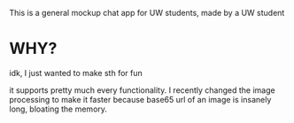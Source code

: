 This is a general mockup chat app for UW students, made by a UW student

# WHY?

idk, I just wanted to make sth for fun

it supports pretty much every functionality. I recently changed the image processing to make it faster because base65 url of an image is insanely long, bloating the memory. 
